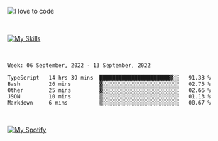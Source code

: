 ![I love to code](https://capsule-render.vercel.app/api?height=250&type=waving&color=gradient&customColorList=14&section=header&text=%F0%9F%92%80%20%F0%9F%96%A4%20%F0%9F%92%BB&fontSize=34&fontColor=fff&animation=fadeIn&fontAlignY=40)

<br>

[![My Skills](https://skillicons.dev/icons?i=html,css,js,ts,dart,react,vue,astro,nextjs,nuxtjs,svelte,remix,gatsby,flutter,jest,sass,styledcomponents,tailwind,materialui,nodejs,graphql,git,netlify,ai,figma)](https://skillicons.dev)

<br>


<!--START_SECTION:waka-->
```text
Week: 06 September, 2022 - 13 September, 2022

TypeScript   14 hrs 39 mins  ██████████████████████▓░░   91.33 % 
Bash         26 mins         ▓░░░░░░░░░░░░░░░░░░░░░░░░   02.75 % 
Other        25 mins         ▓░░░░░░░░░░░░░░░░░░░░░░░░   02.66 % 
JSON         10 mins         ▒░░░░░░░░░░░░░░░░░░░░░░░░   01.13 % 
Markdown     6 mins          ▒░░░░░░░░░░░░░░░░░░░░░░░░   00.67 % 
```
<!--END_SECTION:waka-->


<br>

[![My Spotify](https://spotify-github-profile.vercel.app/api/view?uid=dmblakedesign&cover_image=true&theme=default&bar_color=53b14f&bar_color_cover=false)](https://github.com/kittinan/spotify-github-profile)
